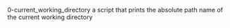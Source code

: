 0-current_working_directory  a script that prints the absolute path name of the current working directory
